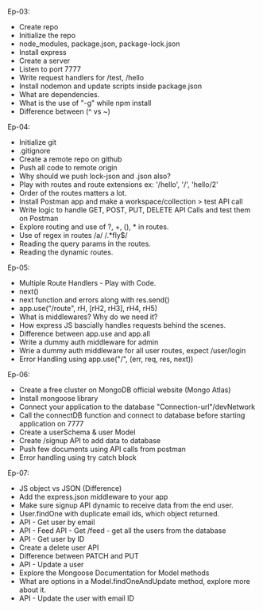 Ep-03:
- Create repo
- Initialize the repo
- node_modules, package.json, package-lock.json
- Install express
- Create a server
- Listen to port 7777
- Write request handlers for /test, /hello
- Install nodemon and update scripts inside package.json
- What are dependencies.
- What is the use of "-g" while npm install
- Difference between (^ vs ~)

Ep-04:
- Initialize git
- .gitignore
- Create a remote repo on github
- Push all code to remote origin
- Why should we push lock-json and .json also?
- Play with routes and route extensions ex: '/hello', '/', 'hello/2'
- Order of the routes matters a lot.
- Install Postman app and make a workspace/collection > test API call
- Write logic to handle GET, POST, PUT, DELETE API Calls and test them on Postman
- Explore routing and use of ?, +, (), * in routes.
- Use of regex in routes /a/ /.*fly$/
- Reading the query params in the routes.
- Reading the dynamic routes.

Ep-05:
- Multiple Route Handlers - Play with Code.
- next()
- next function and errors along with res.send()
- app.use("/route", rH, [rH2, rH3], rH4, rH5)
- What is middlewares? Why do we need it?
- How express JS bascially handles requests behind the scenes.
- Difference between app.use and app.all
- Write a dummy auth middleware for admin
- Wrie a dummy auth middleware for all user routes, expect /user/login
- Error Handling using app.use("/", (err, req, res, next))

Ep-06:
- Create a free cluster on MongoDB official website (Mongo Atlas)
- Install mongoose library
- Connect your application to the database "Connection-url"/devNetwork
- Call the connectDB function and connect to database before starting application on 7777
- Create a userSchema & user Model
- Create /signup API to add data to database
- Push few documents using API calls from postman
- Error handling using try catch block

Ep-07:
- JS object vs JSON (Difference)
- Add the express.json middleware to your app
- Make sure signup API dynamic to receive data from the end user.
- User.findOne with duplicate email ids, which object returned.
- API - Get user by email
- API - Feed API - Get /feed - get all the users from the database
- API - Get user by ID
- Create a delete user API
- Difference between PATCH and PUT
- API - Update a user 
- Explore the Mongoose Documentation for Model methods
- What are options in a Model.findOneAndUpdate method, explore more about it.
- API - Update the user with email ID

